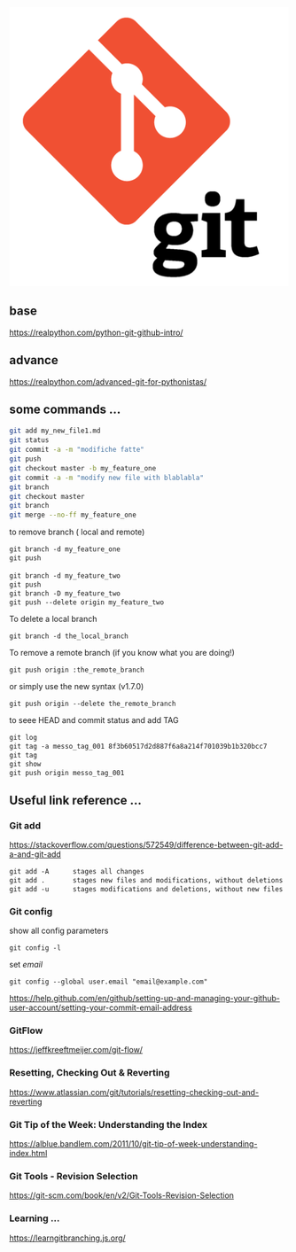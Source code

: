 
![alt text](img/git.png)

## base
https://realpython.com/python-git-github-intro/

## advance
https://realpython.com/advanced-git-for-pythonistas/


## some commands …

```bash
git add my_new_file1.md
git status
git commit -a -m "modifiche fatte"
git push
git checkout master -b my_feature_one
git commit -a -m "modify new file with blablabla"
git branch
git checkout master
git branch
git merge --no-ff my_feature_one
```
to remove branch ( local and remote)

```
git branch -d my_feature_one
git push

git branch -d my_feature_two
git push
git branch -D my_feature_two
git push --delete origin my_feature_two
```

To delete a local branch
```
git branch -d the_local_branch
```

To remove a remote branch (if you know what you are doing!)
```
git push origin :the_remote_branch
```

or simply use the new syntax (v1.7.0)
```
git push origin --delete the_remote_branch
```

to seee HEAD and commit status and add TAG

```
git log
git tag -a messo_tag_001 8f3b60517d2d887f6a8a214f701039b1b320bcc7
git tag
git show
git push origin messo_tag_001
```

## Useful link reference ...

### Git add 
https://stackoverflow.com/questions/572549/difference-between-git-add-a-and-git-add

```
git add -A 	    stages all changes
git add . 		stages new files and modifications, without deletions
git add -u 	    stages modifications and deletions, without new files
```

### Git config
show all config parameters
```
git config -l
```
set *email*
```
git config --global user.email "email@example.com"
```

https://help.github.com/en/github/setting-up-and-managing-your-github-user-account/setting-your-commit-email-address


### GitFlow
https://jeffkreeftmeijer.com/git-flow/

### Resetting, Checking Out & Reverting
https://www.atlassian.com/git/tutorials/resetting-checking-out-and-reverting

### Git Tip of the Week: Understanding the Index
https://alblue.bandlem.com/2011/10/git-tip-of-week-understanding-index.html

### Git Tools - Revision Selection
https://git-scm.com/book/en/v2/Git-Tools-Revision-Selection

### Learning ...
https://learngitbranching.js.org/


